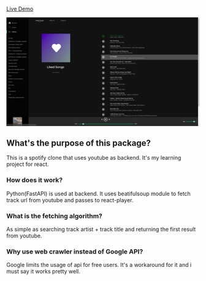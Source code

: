 [Live Demo](http://www.farukaydin.org)

[ss]: https://github.com/hayspat/react-spotify-youtube/raw/master/Screenshot%20from%202019-12-09%2017-16-33.png "Logo Title Text 2" 
![alt text][ss]

## What's the purpose of this package?

This is a spotify clone that uses youtube as backend. It's my learning project for react.

### How does it work?

Python(FastAPI) is used at backend. It uses beatifulsoup module to fetch track url from youtube and passes to react-player.

### What is the fetching algorithm?

As simple as searching track artist + track title and returning the first result from youtube.

### Why use web crawler instead of Google API?

Google limits the usage of api for free users. It's a workaround for it and i must say it works pretty well.

